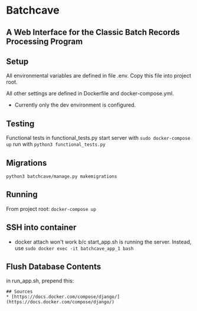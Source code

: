 # Batchcave
## A Web Interface for the Classic Batch Records Processing Program

## Setup
All environmental variables are defined in file .env. Copy this file into project root.

All other settings are defined in Dockerfile and docker-compose.yml.

* Currently only the dev environment is configured. 

## Testing
Functional tests in functional_tests.py 
start server with ```sudo docker-compose up```
run with ```python3 functional_tests.py```

## Migrations
```python3 batchcave/manage.py makemigrations```

## Running
From project root:
```docker-compose up```

## SSH into container
* docker attach won't work b/c start_app.sh is running the server. Instead, use
```sudo docker exec -it batchcave_app_1 bash```

## Flush Database Contents
in run_app.sh, prepend this:
```cat <(echo "yes") - | python3 manage.py flush
## Sources
* [https://docs.docker.com/compose/django/](https://docs.docker.com/compose/django/)
